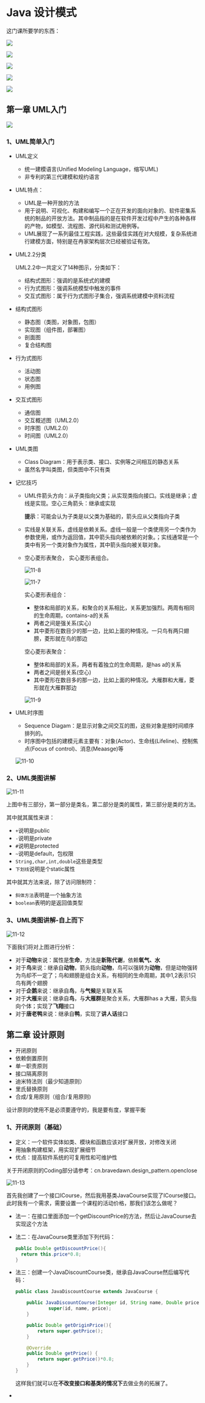 # Java 设计模式

这门课所要学的东西：

![](E:\markdown笔记\笔记图片\11\11-1.png)

![](E:\markdown笔记\笔记图片\11\11-2.png)

![](E:\markdown笔记\笔记图片\11\11-3.png)

![](E:\markdown笔记\笔记图片\11\11-4.png)

![](E:\markdown笔记\笔记图片\11\11-5.png)

## 第一章 UML入门

![](E:\markdown笔记\笔记图片\11\11-6.png)

### 1、UML简单入门

* UML定义

  * 统一建模语言(Unified Modeling Language，缩写UML)
  * 非专利的第三代建模和规约语言

* UML特点：

  * UML是一种开放的方法
  * 用于说明、可视化、构建和编写一个正在开发的面向对象的、软件密集系统的制品的开放方法。其中制品指的是在软件开发过程中产生的各种各样的产物，如模型、流程图、源代码和测试用例等。
  * UML展现了一系列最佳工程实践，这些最佳实践在对大规模，复杂系统进行建模方面，特别是在冉家架构层次已经被验证有效。

* UML2.2分类

  UML2.2中一共定义了14种图示，分类如下：

  * 结构式图形：强调的是系统式的建模
  * 行为式图形：强调系统模型中触发的事件
  * 交互式图形：属于行为式图形子集合，强调系统建模中资料流程

* 结构式图形

  * 静态图（类图，对象图，包图）
  * 实现图（组件图，部署图）
  * 剖面图
  * 复合结构图

* 行为式图形

  * 活动图
  * 状态图
  * 用例图

* 交互式图形

  * 通信图
  * 交互概述图（UML2.0）
  * 时序图（UML2.0）
  * 时间图（UML2.0）

* UML类图

  * Class Diagram：用于表示类、接口、实例等之间相互的静态关系
  * 虽然名字叫类图，但类图中不只有类

* 记忆技巧

  * UML件箭头方向：从子类指向父类；从实现类指向接口。实线是继承；虚线是实现。空心三角箭头：继承或实现

    **提示**：可能会认为子类是以父类为基础的，箭头应从父类指向子类

  * 实线是关联关系，虚线是依赖关系。虚线一般是一个类使用另一个类作为参数使用，或作为返回值，其中箭头指向被依赖的对象。；实线通常是一个类中有另一个类对象作为属性，其中箭头指向被关联对象。

  * 空心菱形表聚合， 实心菱形表组合。

    ![11-8](/11-8.png)

    ![11-7](/11-7.png)

    实心菱形表组合：

    - 整体和局部的关系，和聚合的关系相比，关系更加强烈。两周有相同的生命周期，contains-a的关系
    - 两者之间是强关系(实心)
    - 其中菱形在数目少的那一边，比如上面的种情况。一只鸟有两只翅膀，菱形就在鸟的那边

    空心菱形表聚合：

    * 整体和局部的关系，两者有着独立的生命周期，是has a的关系
    * 两者之间是弱关系(空心)
    * 其中菱形在数目多的那一边，比如上面的种情况。大雁群和大雁，菱形就在大雁群那边

    ![11-9](/11-9.png)

* UML时序图

  * Sequence Diagam：是显示对象之间交互的图，这些对象是按时间顺序排列的。
  * 时序图中包括的建模元素主要有：对象(Actor)、生命线(Lifeline)、控制焦点(Focus of control)、消息(Meaasge)等

  ![11-10](/11-10.png)

### 2、UML类图讲解

![11-11](/11-11.png)

上图中有三部分，第一部分是类名，第二部分是类的属性，第三部分是类的方法。

其中就其属性来讲：

* `+`说明是public
* `-`说明是private
* `#`说明是protected
* `~`说明是default，包权限
* `String,char,int,double`这些是类型
* `下划线`说明是个static属性

其中就其方法来说，除了访问限制符：

* `斜体方法`表明是一个抽象方法
* `boolean`表明的是返回值类型

### 3、UML类图讲解-自上而下 

![11-12](/11-12.png)

下面我们将对上图进行分析：

* 对于**动物**来说：属性是**生命**，方法是**新陈代谢**，依赖**氧气、水**
* 对于**鸟**来说：继承自**动物**，箭头指向**动物**，鸟可以强转为**动物**，但是动物强转为鸟却不一定了；鸟和翅膀是组合关系，有相同的生命周期，其中1,2表示1只鸟有两个翅膀
* 对于**企鹅**来说：继承自**鸟**，与**气候**是关联关系
* 对于**大雁**来说：继承自**鸟**，与**大雁群**是聚合关系，大雁群has a 大雁，箭头指向个体；实现了**飞翔**接口
* 对于**唐老鸭**来说：继承自**鸭**，实现了**讲人话**接口

## 第二章 设计原则

* 开闭原则
* 依赖倒置原则
* 单一职责原则
* 接口隔离原则
* 迪米特法则（最少知道原则）
* 里氏替换原则
* 合成/复用原则（组合/复用原则)

设计原则的使用不是必须要遵守的，我是要有度，掌握平衡

### 1、开闭原则（基础）

* 定义：一个软件实体如类、模块和函数应该对扩展开放，对修改关闭
* 用抽象构建框架，用实现扩展细节
* 优点：提高软件系统的可复用性和可维护性

关于开闭原则的Coding部分请参考：cn.bravedawn.design_pattern.openclose

![11-13](/11-13.png)

首先我创建了一个接口ICourse，然后我用基类JavaCourse实现了ICourse接口。此时我有一个需求，需要设置一个课程的活动价格，那我们该怎么做呢？

* 法一：在接口里面添加一个getDiscountPrice的方法，然后让JavaCourse去实现这个方法

* 法二：在JavaCourse类里添加下列代码：

  ```java
  public Double getDiscountPrice(){
  	return this.price*0.8;
  }
  ```

* 法三：创建一个JavaDiscountCourse类，继承自JavaCourse然后编写代码：

  ```java
  public class JavaDiscountCourse extends JavaCourse {
  
      public JavaDiscountCourse(Integer id, String name, Double price) {
              super(id, name, price);
      }
  
      public Double getOriginPrice(){
          return super.getPrice();
      }
  
      @Override
      public Double getPrice() {
          return super.getPrice()*0.8;
      }
  }
  ```

  这样我们就可以在**不改变接口和基类的情况下**去做业务的拓展了。

* 

